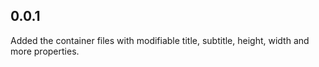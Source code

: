## 0.0.1

Added the container files with modifiable title, subtitle, height, width and more properties.
